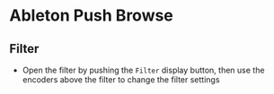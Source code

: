 # Ableton Push Browse

## Filter

- Open the filter by pushing the `Filter` display button, then use the encoders above the filter to change the filter settings
